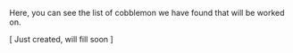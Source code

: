 Here, you can see the list of cobblemon we have found that will be worked on.

[ Just created, will fill soon ]
